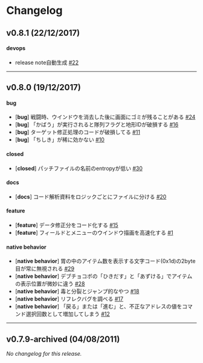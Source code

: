 # Changelog

## v0.8.1 (22/12/2017)

#### devops

-  release note自動生成 [#22](https://github.com/ypyp-pprn-mnmn/ff3_hack/issues/22)

---

## v0.8.0 (19/12/2017)

#### bug

- [**bug**] 戦闘時、ウインドウを消去した後に画面にゴミが残ることがある [#24](https://github.com/ypyp-pprn-mnmn/ff3_hack/issues/24)
- [**bug**] 「かばう」が実行されると隊列フラグと地形IDが破損する [#16](https://github.com/ypyp-pprn-mnmn/ff3_hack/issues/16)
- [**bug**] ターゲット修正処理のコードが破損してる [#11](https://github.com/ypyp-pprn-mnmn/ff3_hack/issues/11)
- [**bug**] 「ちしき」が稀に効かない [#10](https://github.com/ypyp-pprn-mnmn/ff3_hack/issues/10)

#### closed

- [**closed**] パッチファイルの名前のentropyが低い [#30](https://github.com/ypyp-pprn-mnmn/ff3_hack/issues/30)

#### docs

- [**docs**] コード解析資料をロジックごとにファイルに分ける [#20](https://github.com/ypyp-pprn-mnmn/ff3_hack/issues/20)

#### feature

- [**feature**] データ修正分をコード化する [#15](https://github.com/ypyp-pprn-mnmn/ff3_hack/issues/15)
- [**feature**] フィールドとメニューのウインドウ描画を高速化する [#1](https://github.com/ypyp-pprn-mnmn/ff3_hack/issues/1)

#### native behavior

- [**native behavior**] 胃の中のアイテム数を表示する文字コード(0x1d)の2byte目が常に無視される [#29](https://github.com/ypyp-pprn-mnmn/ff3_hack/issues/29)
- [**native behavior**] デブチョコボの「ひきだす」と「あずける」でアイテムの表示位置が微妙に違う [#28](https://github.com/ypyp-pprn-mnmn/ff3_hack/issues/28)
- [**native behavior**] 毒と分裂とジャンプ的なやつ [#18](https://github.com/ypyp-pprn-mnmn/ff3_hack/issues/18)
- [**native behavior**] リフレクバグを調べる [#17](https://github.com/ypyp-pprn-mnmn/ff3_hack/issues/17)
- [**native behavior**] 「戻る」または「進む」と、不正なアドレスの値をコマンド選択回数として増加してしまう [#12](https://github.com/ypyp-pprn-mnmn/ff3_hack/issues/12)

---

## v0.7.9-archived (04/08/2011)
*No changelog for this release.*
